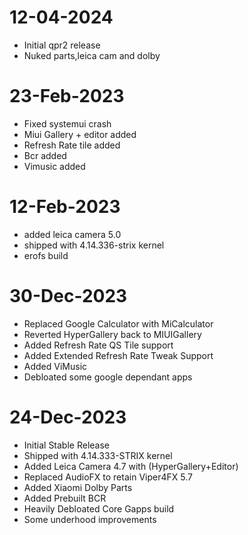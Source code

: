 # 12-04-2024

- Initial qpr2 release
- Nuked parts,leica cam and dolby

# 23-Feb-2023

- Fixed systemui crash
- Miui Gallery + editor added
- Refresh Rate tile added
- Bcr added
- Vimusic added

# 12-Feb-2023

- added leica camera 5.0
- shipped with 4.14.336-strix kernel
- erofs build

# 30-Dec-2023

- Replaced Google Calculator with MiCalculator
- Reverted HyperGallery back to MIUIGallery
- Added Refresh Rate QS Tile support
- Added Extended Refresh Rate Tweak Support
- Added ViMusic
- Debloated some google dependant apps

# 24-Dec-2023

- Initial Stable Release
- Shipped with 4.14.333-STRIX kernel
- Added Leica Camera 4.7 with (HyperGallery+Editor)
- Replaced AudioFX to retain Viper4FX 5.7
- Added Xiaomi Dolby Parts
- Added Prebuilt BCR
- Heavily Debloated Core Gapps build
- Some underhood improvements
